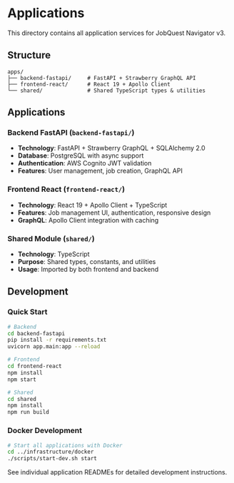 # Applications

This directory contains all application services for JobQuest Navigator v3.

## Structure

```
apps/
├── backend-fastapi/     # FastAPI + Strawberry GraphQL API
├── frontend-react/      # React 19 + Apollo Client
└── shared/              # Shared TypeScript types & utilities
```

## Applications

### Backend FastAPI (`backend-fastapi/`)
- **Technology**: FastAPI + Strawberry GraphQL + SQLAlchemy 2.0
- **Database**: PostgreSQL with async support
- **Authentication**: AWS Cognito JWT validation
- **Features**: User management, job creation, GraphQL API

### Frontend React (`frontend-react/`)
- **Technology**: React 19 + Apollo Client + TypeScript
- **Features**: Job management UI, authentication, responsive design
- **GraphQL**: Apollo Client integration with caching

### Shared Module (`shared/`)
- **Technology**: TypeScript
- **Purpose**: Shared types, constants, and utilities
- **Usage**: Imported by both frontend and backend

## Development

### Quick Start
```bash
# Backend
cd backend-fastapi
pip install -r requirements.txt
uvicorn app.main:app --reload

# Frontend  
cd frontend-react
npm install
npm start

# Shared
cd shared
npm install
npm run build
```

### Docker Development
```bash
# Start all applications with Docker
cd ../infrastructure/docker
./scripts/start-dev.sh start
```

See individual application READMEs for detailed development instructions.